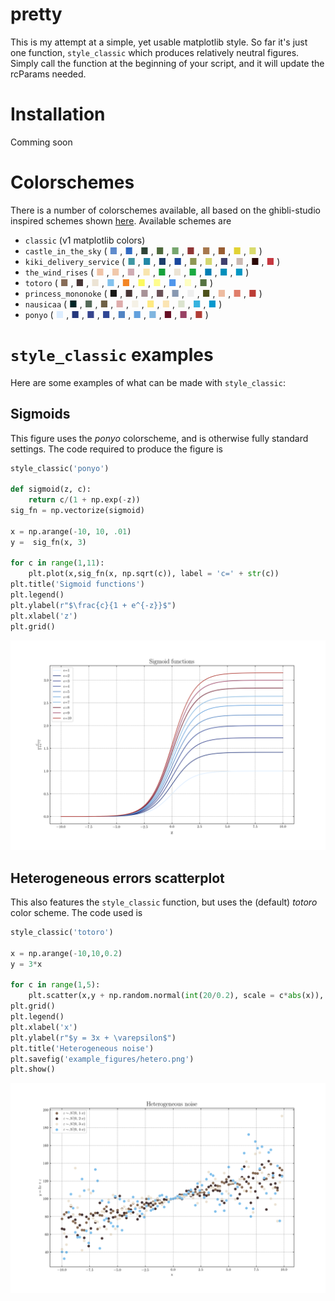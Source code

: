 # pretty

This is my attempt at a simple, yet usable matplotlib style. So far it's just one function, `style_classic` which produces relatively neutral figures. Simply call the function at the beginning of your script, and it will update the rcParams needed.

# Installation
Comming soon


# Colorschemes
There is a number of colorschemes available, all based on the ghibli-studio inspired schemes shown [here](https://www.hotfootdesign.co.uk/white-space/the-colour-palettes-of-studio-ghibli-animations-by-designer-hyo-taek-kim/). Available schemes are


* `classic` (v1 matplotlib colors)
* `castle_in_the_sky` (<font color=#5f8bcc>  &#9632; </font>,<font color=#3069c2>  &#9632; </font>,<font color=#2f4337>  &#9632; </font>,<font color=#4e693c>  &#9632; </font>,<font color=#77a66f>  &#9632; </font>,<font color=#8f3535>  &#9632; </font>,<font color=#a7784e>  &#9632; </font>,<font color=#985d32>  &#9632; </font>,<font color=#e2d234>  &#9632; </font>,<font color=#d9db6e>  &#9632; </font>)
* `kiki_delivery_service` (<font color=#3f97a3>  &#9632; </font>,<font color=#2188a7>  &#9632; </font>,<font color=#1d3e6b>  &#9632; </font>,<font color=#19479d>  &#9632; </font>,<font color=#8e9753>  &#9632; </font>,<font color=#d4d770>  &#9632; </font>,<font color=#3f406e>  &#9632; </font>,<font color=#cab9b2>  &#9632; </font>,<font color=#2b0908>  &#9632; </font>,<font color=#c53840>  &#9632; </font>)
* `the_wind_rises` (<font color=#f0c4a7>  &#9632; </font>,<font color=#f1c8aa>  &#9632; </font>,<font color=#cfacb3>  &#9632; </font>,<font color=#f8e5ad>  &#9632; </font>,<font color=#16a13a>  &#9632; </font>,<font color=#ece3d4>  &#9632; </font>,<font color=#1baa41>  &#9632; </font>,<font color=#007db3>  &#9632; </font>,<font color=#008fbb>  &#9632; </font>,<font color=#0096c3>  &#9632; </font>)
* `totoro` (<font color=#876c57>  &#9632; </font>,<font color=#473535>  &#9632; </font>,<font color=#ece3d4>  &#9632; </font>,<font color=#82c1ed>  &#9632; </font>,<font color=#f38524>  &#9632; </font>,<font color=#fcf95e>  &#9632; </font>,<font color=#fefc8d>  &#9632; </font>,<font color=#5096eb>  &#9632; </font>,<font color=#fefec2>  &#9632; </font>,<font color=#567442>  &#9632; </font>)
* `princess_mononoke` (<font color=#171916>  &#9632; </font>,<font color=#473535>  &#9632; </font>,<font color=#a79297>  &#9632; </font>,<font color=#6a5157>  &#9632; </font>,<font color=#8898b1>  &#9632; </font>,<font color=#efefef>  &#9632; </font>,<font color=#4c5119>  &#9632; </font>,<font color=#eebca1>  &#9632; </font>,<font color=#e07d6a>  &#9632; </font>,<font color=#bc3d36>  &#9632; </font>)
* `nausicaa` (<font color=#002627>  &#9632; </font>,<font color=#556a59>  &#9632; </font>,<font color=#6e6046>  &#9632; </font>,<font color=#deacab>  &#9632; </font>,<font color=#f5f1e6>  &#9632; </font>,<font color=#ffea81>  &#9632; </font>,<font color=#fbe5b3>  &#9632; </font>,<font color=#dce4cf>  &#9632; </font>,<font color=#36b3df>  &#9632; </font>,<font color=#0598ce>  &#9632; </font>)
* `ponyo` (<font color=#dcedff>  &#9632; </font>,<font color=#25387c>  &#9632; </font>,<font color=#37458e>  &#9632; </font>,<font color=#304795>  &#9632; </font>,<font color=#5284c3>  &#9632; </font>,<font color=#62a0dd>  &#9632; </font>,<font color=#80b5df>  &#9632; </font>,<font color=#651025>  &#9632; </font>,<font color=#994264>  &#9632; </font>,<font color=#b03d36>  &#9632; </font>)


# `style_classic` examples
 Here are some examples of what can be made with `style_classic`:

## Sigmoids
This figure uses the _ponyo_ colorscheme, and is otherwise fully standard settings. The code required to produce the figure is

```python
style_classic('ponyo')

def sigmoid(z, c):
    return c/(1 + np.exp(-z))
sig_fn = np.vectorize(sigmoid)

x = np.arange(-10, 10, .01)
y =  sig_fn(x, 3)

for c in range(1,11):
    plt.plot(x,sig_fn(x, np.sqrt(c)), label = 'c=' + str(c))
plt.title('Sigmoid functions')
plt.legend()
plt.ylabel(r"$\frac{c}{1 + e^{-z}}$")
plt.xlabel('z')
plt.grid()
```

 <p align="center">
 <img src="example_figures/sigmoid.png" alt="sigmoid functions">
 </p>  



## Heterogeneous errors scatterplot
This also features the `style_classic` function, but uses the (default) _totoro_ color scheme. The code used is

```python
style_classic('totoro')

x = np.arange(-10,10,0.2)
y = 3*x

for c in range(1,5):
    plt.scatter(x,y + np.random.normal(int(20/0.2), scale = c*abs(x)), label = r"$\varepsilon \sim \mathcal{N}(0, \ $" + str(c) + "$\cdot x)$")
plt.grid()
plt.legend()
plt.xlabel('x')
plt.ylabel(r"$y = 3x + \varepsilon$")
plt.title('Heterogeneous noise')
plt.savefig('example_figures/hetero.png')
plt.show()
```

<p align="center">
<img src="example_figures/hetero.png" alt="sigmoid functions">
</p>  
